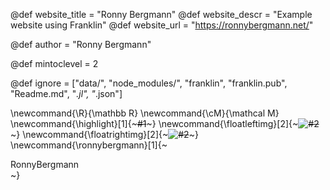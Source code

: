 <!--
Add here global page variables to use throughout your
website.
The website_* must be defined for the RSS to work
-->
@def website_title = "Ronny Bergmann"
@def website_descr = "Example website using Franklin"
@def website_url   = "https://ronnybergmann.net/"

@def author = "Ronny Bergmann"

@def mintoclevel = 2

<!--
Add here files or directories that should be ignored by Franklin, otherwise
these files might be copied and, if markdown, processed by Franklin which
you might not want. Indicate directories by ending the name with a `/`.
-->
@def ignore = ["data/", "node_modules/", "franklin", "franklin.pub", "Readme.md", "*.jl", "*.json"]

<!--
Add here global latex commands to use throughout your
pages. It can be math commands but does not need to be.
For instance:
* \newcommand{\phrase}{This is a long phrase to copy.}
-->
\newcommand{\R}{\mathbb R}
\newcommand{\cM}{\mathcal M}
\newcommand{\highlight}[1]{~~~<span class="highlight">#1</span>~~~}
\newcommand{\floatleftimg}[2]{~~~<img src="#1" alt="#2" class="floatleft"/>~~~}
\newcommand{\floatrightimg}[2]{~~~<img src="#1" alt="#2" class="floatright"/>~~~}
\newcommand{\ronnybergmann}[1]{~~~<div class="rb#1" id="ronnybergmann"><span class="firstname">Ronny</span><span class="lastname">Bergmann</span></div>~~~}